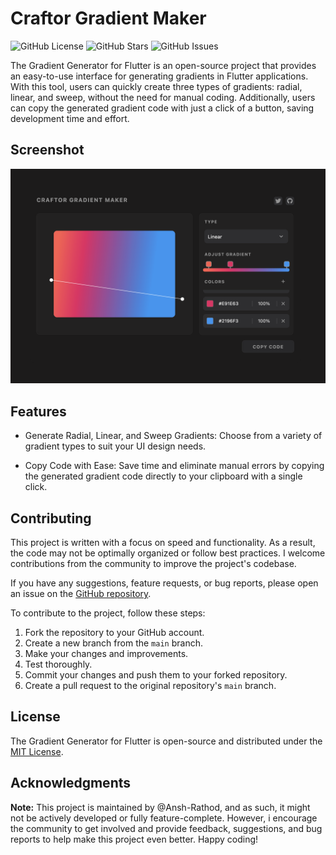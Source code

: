 # Craftor Gradient Maker

![GitHub License](https://img.shields.io/github/license/use-craftor/craftor_gradient_maker)
![GitHub Stars](https://img.shields.io/github/stars/use-craftor/craftor_gradient_maker)
![GitHub Issues](https://img.shields.io/github/issues/use-craftor/craftor_gradient_maker)

The Gradient Generator for Flutter is an open-source project that provides an easy-to-use interface for generating gradients in Flutter applications. With this tool, users can quickly create three types of gradients: radial, linear, and sweep, without the need for manual coding. Additionally, users can copy the generated gradient code with just a click of a button, saving development time and effort.

## Screenshot

<img src="screenshot.png"/>

## Features

- Generate Radial, Linear, and Sweep Gradients: Choose from a variety of gradient types to suit your UI design needs.

- Copy Code with Ease: Save time and eliminate manual errors by copying the generated gradient code directly to your clipboard with a single click.

## Contributing

This project is written with a focus on speed and functionality. As a result, the code may not be optimally organized or follow best practices. I welcome contributions from the community to improve the project's codebase.

If you have any suggestions, feature requests, or bug reports, please open an issue on the [GitHub repository](https://github.com/use-craftor/craftor_gradient_maker/issues).

To contribute to the project, follow these steps:

1. Fork the repository to your GitHub account.
2. Create a new branch from the `main` branch.
3. Make your changes and improvements.
4. Test thoroughly.
5. Commit your changes and push them to your forked repository.
6. Create a pull request to the original repository's `main` branch.

## License

The Gradient Generator for Flutter is open-source and distributed under the [MIT License](https://opensource.org/licenses/MIT).

## Acknowledgments

**Note:** This project is maintained by @Ansh-Rathod, and as such, it might not be actively developed or fully feature-complete. However, i encourage the community to get involved and provide feedback, suggestions, and bug reports to help make this project even better. Happy coding!
